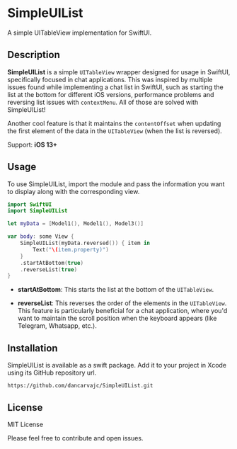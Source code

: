 # SimpleUIList

A simple UITableView implementation for SwiftUI.

## Description

**SimpleUIList** is a simple `UITableView` wrapper designed for usage in SwiftUI, specifically focused in chat applications. This was inspired by multiple issues found while implementing a chat list in SwiftUI, such as starting the list at the bottom for different iOS versions, performance problems and reversing list issues with `contextMenu`. All of those are solved with SimpleUIList!

Another cool feature is that it maintains the `contentOffset` when updating the first element of the data in the `UITableView` (when the list is reversed).

Support: **iOS 13+**

## Usage

To use SimpleUIList, import the module and pass the information you want to display along with the corresponding view.

```swift
import SwiftUI 
import SimpleUIList

let myData = [Model1(), Model1(), Model3()]

var body: some View {
    SimpleUIList(myData.reversed()) { item in
        Text("\(item.property)")
    }
    .startAtBottom(true)
    .reverseList(true)
}
```

- **startAtBottom**: This starts the list at the bottom of the `UITableView`.

- **reverseList**: This reverses the order of the elements in the `UITableView`. This feature is particularly beneficial for a chat application, where you'd want to maintain the scroll position when the keyboard appears (like Telegram, Whatsapp, etc.).

## Installation

SimpleUIList is available as a swift package. Add it to your project in Xcode using its GitHub repository url.

```
https://github.com/dancarvajc/SimpleUIList.git
```



## License

MIT License



Please feel free to contribute and open issues.